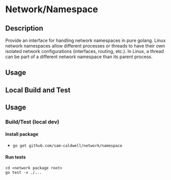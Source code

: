 Network/Namespace
=================

## Description
Provide an interface for handling network namespaces in pure golang. Linux network namespaces allow different 
processes or threads to have their own isolated network configurations (interfaces, routing, etc.). In Linux, a 
thread can be part of a different network namespace than its parent process.

## Usage
## Local Build and Test ##
## Usage
### Build/Test (local dev)
#### Install package
* `go get github.com/sam-caldwell/network/namespace`

#### Run tests
```shell
cd <network package root>
go test -v ./...
```
